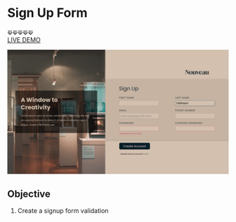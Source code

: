 # Sign Up Form
⟱⟱⟱⟱⟱
<br />
[LIVE DEMO](https://acdeguia.github.io/sign-up-form)

![Screenshot](https://github.com/acdeguia/sign-up-form/blob/main/images/Sign%20Up%20Form.png)

## Objective
1. Create a signup form validation 
